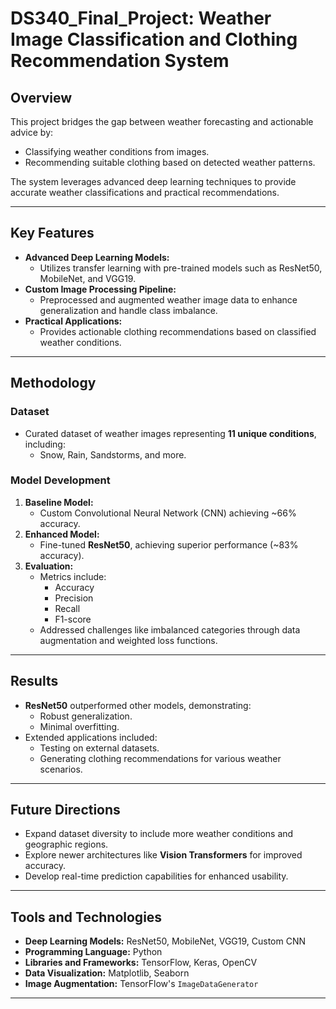 # DS340_Final_Project: Weather Image Classification and Clothing Recommendation System

## Overview
This project bridges the gap between weather forecasting and actionable advice by:
- Classifying weather conditions from images.
- Recommending suitable clothing based on detected weather patterns.

The system leverages advanced deep learning techniques to provide accurate weather classifications and practical recommendations.

---

## Key Features
- **Advanced Deep Learning Models:**
  - Utilizes transfer learning with pre-trained models such as ResNet50, MobileNet, and VGG19.
- **Custom Image Processing Pipeline:**
  - Preprocessed and augmented weather image data to enhance generalization and handle class imbalance.
- **Practical Applications:**
  - Provides actionable clothing recommendations based on classified weather conditions.

---

## Methodology

### Dataset
- Curated dataset of weather images representing **11 unique conditions**, including:
  - Snow, Rain, Sandstorms, and more.

### Model Development
1. **Baseline Model:**
   - Custom Convolutional Neural Network (CNN) achieving ~66% accuracy.
2. **Enhanced Model:**
   - Fine-tuned **ResNet50**, achieving superior performance (~83% accuracy).
3. **Evaluation:**
   - Metrics include:
     - Accuracy
     - Precision
     - Recall
     - F1-score
   - Addressed challenges like imbalanced categories through data augmentation and weighted loss functions.

---

## Results
- **ResNet50** outperformed other models, demonstrating:
  - Robust generalization.
  - Minimal overfitting.
- Extended applications included:
  - Testing on external datasets.
  - Generating clothing recommendations for various weather scenarios.

---

## Future Directions
- Expand dataset diversity to include more weather conditions and geographic regions.
- Explore newer architectures like **Vision Transformers** for improved accuracy.
- Develop real-time prediction capabilities for enhanced usability.

---

## Tools and Technologies
- **Deep Learning Models:** ResNet50, MobileNet, VGG19, Custom CNN
- **Programming Language:** Python
- **Libraries and Frameworks:** TensorFlow, Keras, OpenCV
- **Data Visualization:** Matplotlib, Seaborn
- **Image Augmentation:** TensorFlow's `ImageDataGenerator`

---

